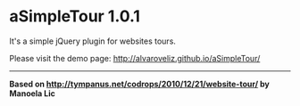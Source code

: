 # aSimpleTour 1.0.1

It's a simple jQuery plugin for websites tours.

Please visit the demo page: http://alvaroveliz.github.io/aSimpleTour/


---
**Based on http://tympanus.net/codrops/2010/12/21/website-tour/ by Manoela Lic**
